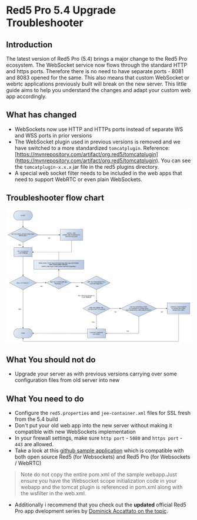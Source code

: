 # Red5 Pro 5.4 Upgrade Troubleshooter

## Introduction

The latest version of Red5 Pro (5.4) brings a major change to the Red5 Pro ecosystem. The WebSocket service now flows through the standard HTTP and https ports. Therefore there is no need to have separate ports - 8081 and 8083 opened for the same. This also means that custom WebSocket or webrtc applications previously built will break on the new server. This little guide aims to help you understand the changes and adapt your custom web app accordingly.

## What has changed

* WebSockets now use HTTP and HTTPs ports instead of separate WS and WSS ports in prior versions
* The WebSocket plugin used in previous versions is removed and we have switched to a more standardized `tomcatplugin`. Reference: [https://mvnrepository.com/artifact/org.red5/tomcatplugin](https://mvnrepository.com/artifact/org.red5/tomcatplugin). You can see the `tomcatplugin-x.x.x` jar file in the red5 plugins directory.
* A special web socket filter needs to be included in the web apps that need to support WebRTC or even plain WebSockets.

## Troubleshooter flow chart

![New web sockets trouble shooter](images/5-4-server-upgrade-troubleshooter.png)

## What You should not do

* Upgrade your server as with previous versions carrying over some configuration files from old server into new

## What You need to do

* Configure the `red5.properties` and `jee-container.xml` files for SSL fresh from the 5.4 build
* Don't put your old web app into the new server without making it compatible with new WebSockets implementation
* In your firewall settings, make sure `http port` - `5080` and `https port` - `443` are allowed.
* Take a look at this [github sample application](https://github.com/rajdeeprath/red5-development-series/tree/master/code-examples/server-side/red5-application-examples/simple-webrtc-streamer) which is compatible with both open source Red5 (for Websockets) and Red5 Pro (for Websockets / WebRTC)

> Note do not copy the entire pom.xml of the sample webapp.Just ensure you have the Websocket scope initialization code in your webapp and the tomcat plugin is referenced in pom.xml along with the wsfilter in the web.xml.

* Additionally i recommend that you check out the **updated** official Red5 Pro app dvelopment series by [Dominick Accattato on the topic](https://www.red5pro.com/docs/developerseries/04/example.html).
